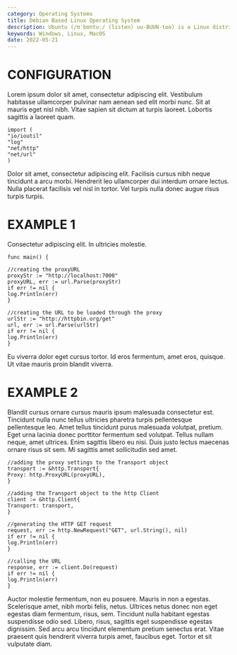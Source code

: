 ```yaml
---
category: Operating Systems
title: Debian Based Linux Operating System
description: Ubuntu (/ʊˈbʊntuː/ (listen) uu-BUUN-too) is a Linux distribution based on Debian and composed mostly of free and open-source software. Ubuntu is officially released in three editions Desktop, Server, and Core for Internet of things devices and robots. All the editions can run on the computer alone, or in a virtual machine. Ubuntu is a popular operating system for cloud computing, with support for OpenStack. Ubuntu's default desktop has been GNOME since version 17.10.
keywords: Windows, Linux, MacOS
date: 2022-05-21
---
```


# CONFIGURATION

Lorem ipsum dolor sit amet, consectetur adipiscing elit. Vestibulum habitasse ullamcorper pulvinar nam aenean sed elit morbi nunc. Sit at mauris eget nisl nibh. Vitae sapien sit dictum at turpis laoreet. Lobortis sagittis a laoreet quam.

```
import (
"io/ioutil"
"log"
"net/http"
"net/url"
)
```

Dolor sit amet, consectetur adipiscing elit. Facilisis cursus nibh neque tincidunt a arcu morbi. Hendrerit leo ullamcorper dui interdum ornare lectus. Nulla placerat facilisis vel nisl in tortor. Vel turpis nulla donec augue risus turpis turpis.

# EXAMPLE 1

Consectetur adipiscing elit. In ultricies molestie.

```
func main() {

//creating the proxyURL
proxyStr := "http://localhost:7000"
proxyURL, err := url.Parse(proxyStr)
if err != nil {
log.Println(err)
}

//creating the URL to be loaded through the proxy
urlStr := "http://httpbin.org/get"
url, err := url.Parse(urlStr)
if err != nil {
log.Println(err)
}
```

Eu viverra dolor eget cursus tortor. Id eros fermentum, amet eros, quisque. Ut vitae mauris proin blandit viverra.

# EXAMPLE 2

Blandit cursus ornare cursus mauris ipsum malesuada consectetur est. Tincidunt nulla nunc tellus ultricies pharetra turpis pellentesque pellentesque leo. Amet tellus tincidunt purus malesuada volutpat, pretium. Eget urna lacinia donec porttitor fermentum sed volutpat. Tellus nullam neque, amet ultrices. Enim sagittis libero eu nisi. Duis justo lectus maecenas ornare risus sit sem. Mi sagittis amet sollicitudin sed amet.

```
//adding the proxy settings to the Transport object
transport := &http.Transport{
Proxy: http.ProxyURL(proxyURL),
}

//adding the Transport object to the http Client
client := &http.Client{
Transport: transport,
}

//generating the HTTP GET request
request, err := http.NewRequest("GET", url.String(), nil)
if err != nil {
log.Println(err)
}

//calling the URL
response, err := client.Do(request)
if err != nil {
log.Println(err)
}
```

Auctor molestie fermentum, non eu posuere. Mauris in non a egestas. Scelerisque amet, nibh morbi felis, netus. Ultrices netus donec non eget egestas diam fermentum, risus, sem. Tincidunt nulla habitant egestas suspendisse odio sed. Libero, risus, sagittis eget suspendisse egestas dignissim. Sed arcu arcu tincidunt elementum pretium senectus erat. Vitae praesent quis hendrerit viverra turpis amet, faucibus eget. Tortor et sit vulputate diam.
